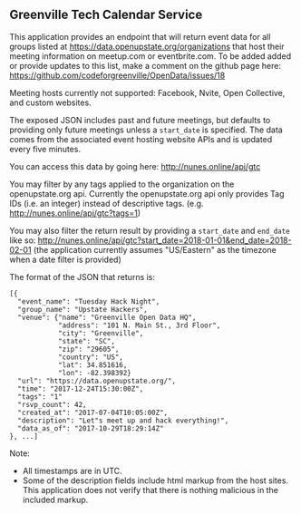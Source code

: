 ## Greenville Tech Calendar Service


This application provides an endpoint that will return event data for all groups listed
at https://data.openupstate.org/organizations that host their meeting information on meetup.com
or eventbrite.com.  To be added added or provide updates to this list, make a comment on the github page here: https://github.com/codeforgreenville/OpenData/issues/18

Meeting hosts currently not supported: Facebook, Nvite, Open Collective, and custom websites.

The exposed JSON includes past and future meetings, but defaults to providing only future meetings unless a `start_date` is specified. The data comes from the associated event hosting website APIs and is updated every five minutes.

You can access this data by going here: http://nunes.online/api/gtc

You may filter by any tags applied to the organization on the openupstate.org api.  Currently the openupstate.org api only provides Tag IDs (i.e. an integer) instead of descriptive tags. (e.g. http://nunes.online/api/gtc?tags=1)

You may also filter the return result by providing a `start_date` and `end_date` like so: http://nunes.online/api/gtc?start_date=2018-01-01&end_date=2018-02-01 (the application currently assumes "US/Eastern" as the timezone when a date filter is provided)

The format of the JSON that returns is:


    [{
      "event_name": "Tuesday Hack Night",
      "group_name": "Upstate Hackers",
      "venue": {"name": "Greenville Open Data HQ",
                "address": "101 N. Main St., 3rd Floor",
                "city": "Greenville",
                "state": "SC",
                "zip": "29605",
                "country": "US",
                "lat": 34.851616,
                "lon": -82.398392}
      "url": "https://data.openupstate.org/",
      "time": "2017-12-24T15:30:00Z",
      "tags": "1"
      "rsvp_count": 42,
      "created_at": "2017-07-04T10:05:00Z",
      "description": "Let"s meet up and hack everything!",
      "data_as_of": "2017-10-29T18:29:14Z"
    }, ...]

Note:
* All timestamps are in UTC.  
* Some of the description fields include html markup from the host sites.  This application does not verify that there is nothing malicious in the included markup.
